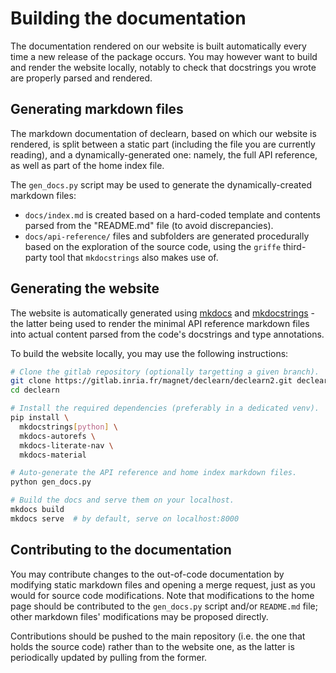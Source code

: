# Building the documentation

The documentation rendered on our website is built automatically every time
a new release of the package occurs. You may however want to build and render
the website locally, notably to check that docstrings you wrote are properly
parsed and rendered.

## Generating markdown files

The markdown documentation of declearn, based on which our website is rendered,
is split between a static part (including the file you are currently reading),
and a dynamically-generated one: namely, the full API reference, as well as
part of the home index file.

The `gen_docs.py` script may be used to generate the dynamically-created
markdown files:

- `docs/index.md` is created based on a hard-coded template and contents
  parsed from the "README.md" file (to avoid discrepancies).
- `docs/api-reference/` files and subfolders are generated procedurally
  based on the exploration of the source code, using the `griffe` third-
  party tool that `mkdocstrings` also makes use of.

## Generating the website

The website is automatically generated using [mkdocs](https://www.mkdocs.org/)
and [mkdocstrings](https://mkdocstrings.github.io/) - the latter being used to
render the minimal API reference markdown files into actual content parsed from
the code's docstrings and type annotations.

To build the website locally, you may use the following instructions:

```bash
# Clone the gitlab repository (optionally targetting a given branch).
git clone https://gitlab.inria.fr/magnet/declearn/declearn2.git declearn
cd declearn

# Install the required dependencies (preferably in a dedicated venv).
pip install \
  mkdocstrings[python] \
  mkdocs-autorefs \
  mkdocs-literate-nav \
  mkdocs-material

# Auto-generate the API reference and home index markdown files.
python gen_docs.py

# Build the docs and serve them on your localhost.
mkdocs build
mkdocs serve  # by default, serve on localhost:8000
```

## Contributing to the documentation

You may contribute changes to the out-of-code documentation by modifying
static markdown files and opening a merge request, just as you would for
source code modifications. Note that modifications to the home page should
be contributed to the `gen_docs.py` script and/or `README.md` file; other
markdown files' modifications may be proposed directly.

Contributions should be pushed to the main repository (i.e. the one that
holds the source code) rather than to the website one, as the latter is
periodically updated by pulling from the former.

